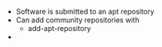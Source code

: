 - Software is submitted to an apt repository
- Can add community repositories with
	- add-apt-repository
- 